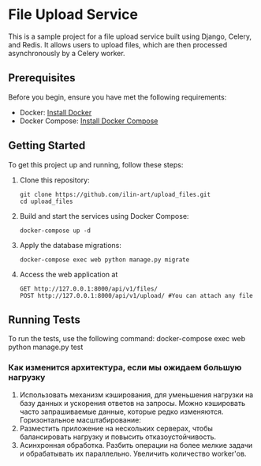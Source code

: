 # File Upload Service

This is a sample project for a file upload service built using Django, Celery, and Redis. It allows users to upload files, which are then processed asynchronously by a Celery worker.

## Prerequisites

Before you begin, ensure you have met the following requirements:

- Docker: [Install Docker](https://docs.docker.com/get-docker/)
- Docker Compose: [Install Docker Compose](https://docs.docker.com/compose/install/)

## Getting Started

To get this project up and running, follow these steps:

1. Clone this repository:

   ```shell
   git clone https://github.com/ilin-art/upload_files.git
   cd upload_files

2. Build and start the services using Docker Compose:
    ```shell
    docker-compose up -d

3. Apply the database migrations:
    ```shell
    docker-compose exec web python manage.py migrate

4. Access the web application at
    ```shell
    GET http://127.0.0.1:8000/api/v1/files/
    POST http://127.0.0.1:8000/api/v1/upload/ #You can attach any file

## Running Tests
To run the tests, use the following command:
docker-compose exec web python manage.py test

### Как изменится архитектура, если мы ожидаем большую нагрузку
1. Использовать механизм кэширования, для уменьшения нагрузки на базу данных и ускорения ответов на запросы.
Можно кэшировать часто запрашиваемые данные, которые редко изменяются.
Горизонтальное масштабирование:
2. Разместить приложение на нескольких серверах, чтобы балансировать нагрузку и повысить отказоустойчивость.
3. Асинхронная обработка.
Разбить операции на более мелкие задачи и обрабатывать их параллельно. Увеличить количество worker'ов.
